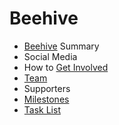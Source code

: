 # Beehive
* [Beehive](https://github.com/BeehiveNGO/Beehive/wiki/Beehive) Summary
* Social Media
* How to [Get Involved](https://github.com/BeehiveNGO/Beehive/wiki/Get-Involved)
* [Team](https://github.com/BeehiveNGO/Beehive/wiki/Team)
* Supporters
* [Milestones](https://github.com/BeehiveNGO/Beehive/milestones?with_issues=no)
* [Task List](https://github.com/BeehiveNGO/Beehive/blob/master/TaskList.md)
